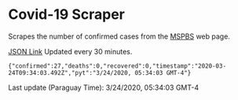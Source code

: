 # Covid-19 Scraper

Scrapes the number of confirmed cases from the [MSPBS](https://www.mspbs.gov.py/covid-19.php) web page.

[JSON Link](https://jmayalag.github.io/covid19-scrape/cases.json)
Updated every 30 minutes.
```
{"confirmed":27,"deaths":0,"recovered":0,"timestamp":"2020-03-24T09:34:03.492Z","pyt":"3/24/2020, 05:34:03 GMT-4"}
```
Last update (Paraguay Time): 3/24/2020, 05:34:03 GMT-4
